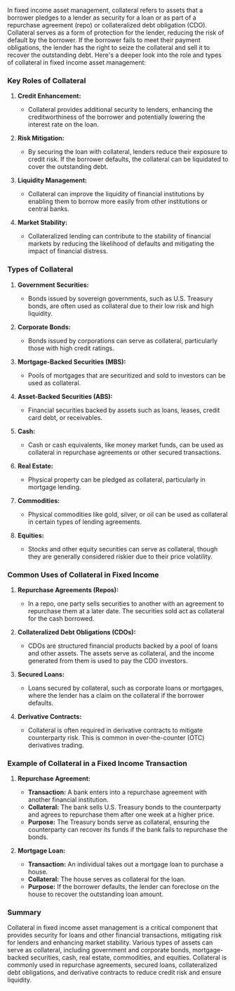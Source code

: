 In fixed income asset management, collateral refers to assets that a borrower pledges to a lender as security for a loan or as part of a repurchase agreement (repo) or collateralized debt obligation (CDO). Collateral serves as a form of protection for the lender, reducing the risk of default by the borrower. If the borrower fails to meet their payment obligations, the lender has the right to seize the collateral and sell it to recover the outstanding debt. Here's a deeper look into the role and types of collateral in fixed income asset management:

### Key Roles of Collateral

1. **Credit Enhancement:**
   - Collateral provides additional security to lenders, enhancing the creditworthiness of the borrower and potentially lowering the interest rate on the loan.
   
2. **Risk Mitigation:**
   - By securing the loan with collateral, lenders reduce their exposure to credit risk. If the borrower defaults, the collateral can be liquidated to cover the outstanding debt.

3. **Liquidity Management:**
   - Collateral can improve the liquidity of financial institutions by enabling them to borrow more easily from other institutions or central banks.

4. **Market Stability:**
   - Collateralized lending can contribute to the stability of financial markets by reducing the likelihood of defaults and mitigating the impact of financial distress.

### Types of Collateral

1. **Government Securities:**
   - Bonds issued by sovereign governments, such as U.S. Treasury bonds, are often used as collateral due to their low risk and high liquidity.

2. **Corporate Bonds:**
   - Bonds issued by corporations can serve as collateral, particularly those with high credit ratings.

3. **Mortgage-Backed Securities (MBS):**
   - Pools of mortgages that are securitized and sold to investors can be used as collateral.

4. **Asset-Backed Securities (ABS):**
   - Financial securities backed by assets such as loans, leases, credit card debt, or receivables.

5. **Cash:**
   - Cash or cash equivalents, like money market funds, can be used as collateral in repurchase agreements or other secured transactions.

6. **Real Estate:**
   - Physical property can be pledged as collateral, particularly in mortgage lending.

7. **Commodities:**
   - Physical commodities like gold, silver, or oil can be used as collateral in certain types of lending agreements.

8. **Equities:**
   - Stocks and other equity securities can serve as collateral, though they are generally considered riskier due to their price volatility.

### Common Uses of Collateral in Fixed Income

1. **Repurchase Agreements (Repos):**
   - In a repo, one party sells securities to another with an agreement to repurchase them at a later date. The securities sold act as collateral for the cash borrowed.

2. **Collateralized Debt Obligations (CDOs):**
   - CDOs are structured financial products backed by a pool of loans and other assets. The assets serve as collateral, and the income generated from them is used to pay the CDO investors.

3. **Secured Loans:**
   - Loans secured by collateral, such as corporate loans or mortgages, where the lender has a claim on the collateral if the borrower defaults.

4. **Derivative Contracts:**
   - Collateral is often required in derivative contracts to mitigate counterparty risk. This is common in over-the-counter (OTC) derivatives trading.

### Example of Collateral in a Fixed Income Transaction

1. **Repurchase Agreement:**
   - **Transaction:** A bank enters into a repurchase agreement with another financial institution.
   - **Collateral:** The bank sells U.S. Treasury bonds to the counterparty and agrees to repurchase them after one week at a higher price.
   - **Purpose:** The Treasury bonds serve as collateral, ensuring the counterparty can recover its funds if the bank fails to repurchase the bonds.

2. **Mortgage Loan:**
   - **Transaction:** An individual takes out a mortgage loan to purchase a house.
   - **Collateral:** The house serves as collateral for the loan.
   - **Purpose:** If the borrower defaults, the lender can foreclose on the house to recover the outstanding loan amount.

### Summary

Collateral in fixed income asset management is a critical component that provides security for loans and other financial transactions, mitigating risk for lenders and enhancing market stability. Various types of assets can serve as collateral, including government and corporate bonds, mortgage-backed securities, cash, real estate, commodities, and equities. Collateral is commonly used in repurchase agreements, secured loans, collateralized debt obligations, and derivative contracts to reduce credit risk and ensure liquidity.
